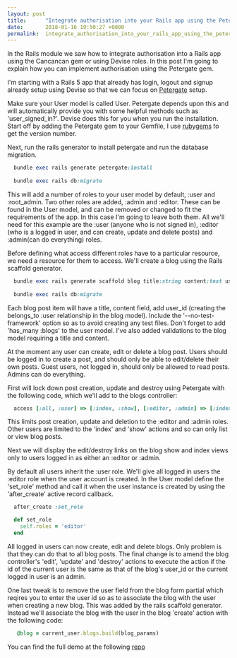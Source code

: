 ```yaml
---
layout: post
title:      "Integrate authorisation into your Rails app using the Petergate gem"
date:       2018-01-16 19:50:27 +0000
permalink:  integrate_authorisation_into_your_rails_app_using_the_petergate_gem
---
```



In the Rails module we saw how to integrate authorisation into a Rails app using the Cancancan gem or using Devise roles. In this post I'm going to explain how you can implement authorisation using the Petergate gem.

I'm starting with a Rails 5 app that already has login, logout and signup already setup using Devise so that we can focus on [Petergate](https://github.com/elorest/petergate) setup. 

Make sure your User model is called User. Petergate depends upon this and will automatically provide you with some helpful methods such as 'user_signed_in?'. Devise does this for you when you run the installation. Start off by adding the Petergate gem to your Gemfile, I use [rubygems](https://rubygems.org/gems/petergate) to get the version number.

Next, run the rails generator to install petergate and run the database migration. 

```ruby
  bundle exec rails generate petergate:install
  
  bundle exec rails db:migrate
```


This will add a number of roles to your user model by default, :user and :root_admin. Two other roles are added, :admin and :editor. These can be found in the User model, and can be removed or changed to fit the requirements of the app. In this case I'm going to leave both them. All we'll need for this example are the :user (anyone who is not signed in),  :editor (who is a logged in user, and can create, update and delete posts) and :admin(can do everything) roles.

Before defining what access different roles have to a particular resource, we need a resource for them to access. We'll create a blog using the Rails scaffold generator.

```ruby
  bundle exec rails generate scaffold blog title:string content:text user:references --no-test-framework
	
  bundle exec rails db:migrate
```	


Each blog post item will have a title, content field, add user_id (creating the belongs_to :user relationship in the blog model). Include the '--no-test-framework' option so as to avoid creating any test files. Don't forget to add 'has_many :blogs' to the user model.  I've also added validations to the blog model requiring a title and content.

At the moment any user can create, edit or delete a blog post. Users should be logged in to create a post, and should only be able to edit/delete their own posts. Guest users, not logged in, should only be allowed to read posts. Admins can do everything.

First will lock down post creation, update and destroy using Petergate with the following code, which we'll add to the blogs controller:

```ruby
  access [:all, :user] => [:index, :show], [:editor, :admin] => [:index, :show, :new, :create, :edit, :update, :destroy]
```

This limits post creation, update and deletion to the :editor and :admin roles. Other users are limited to the 'index' and 'show' actions and so can only list or view blog posts. 

Next we will display the edit/destroy links on the blog show and index views only to users logged in as either an :editor or :admin.

By default all users inherit the :user role. We'll give all logged in users the :editor role when the user account is created. In the User model define the 'set_role' method and call it when the user instance is created by using the 'after_create' active record callback.

```ruby
  after_create :set_role

  def set_role
    self.roles = 'editor'
  end
```


All logged in users can now create, edit and delete blogs. Only problem is that they can do that to all blog posts. The final change is to amend the blog controller's 'edit', 'update' and 'destroy' actions to execute the action if the id of the current user is the same as that of the blog's user_id or the current logged in user is an admin.

One last tweak is to remove the user field from the blog form partial which reqires you to enter the user id so as to associate the blog with the user when creating a new blog. This was added by the rails scaffold generator. Instead we'll associate the blog with the user in the blog 'create' action with the following code:

```ruby
   @blog = current_user.blogs.build(blog_params)
```

You can find the full demo at the following [repo](https://github.com/theBoyMo/devise-petergate-demo)




